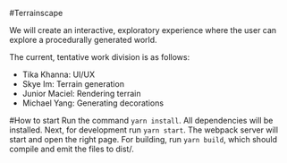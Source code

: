 #Terrainscape

We will create an interactive, exploratory experience where the user can explore a procedurally generated world.

The current, tentative work division is as follows:

- Tika Khanna: UI/UX
- Skye Im: Terrain generation
- Junior Maciel: Rendering terrain
- Michael Yang: Generating decorations

#How to start
Run the command `yarn install`. All dependencies will be installed. 
Next, for development run `yarn start`. The webpack server will start and open the right page.
For building, run `yarn build`, which should compile and emit the files to dist/.